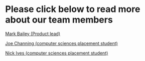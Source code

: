 # Please click below to read more about our team members

<a class="UL" href="./dr-mark-a-bailey">Mark Bailey (Product lead)</a>

<a class="UL" href="./joe-channing">Joe Channing (computer sciences placement student)</a>

<a class="UL" href="./nick-ives">Nick Ives (computer sciences placement student)</a>
